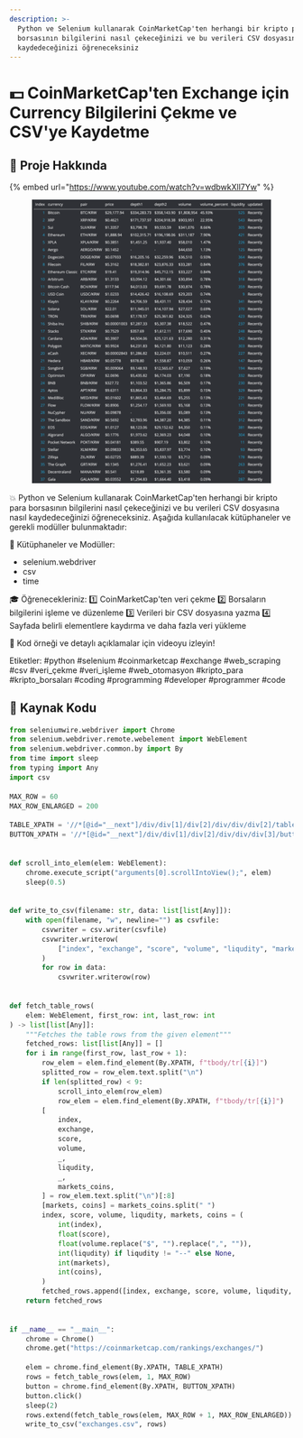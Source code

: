 ```yaml
---
description: >-
  Python ve Selenium kullanarak CoinMarketCap'ten herhangi bir kripto para
  borsasının bilgilerini nasıl çekeceğinizi ve bu verileri CSV dosyasına nasıl
  kaydedeceğinizi öğreneceksiniz
---
```


# 💵 CoinMarketCap'ten Exchange için Currency Bilgilerini Çekme ve CSV'ye Kaydetme

## 🔰 Proje Hakkında

{% embed url="https://www.youtube.com/watch?v=wdbwkXll7Yw" %}

<figure><img src="../.gitbook/assets/SCR-20230504-ucdn.png" alt="" width="563"><figcaption></figcaption></figure>

💥 Python ve Selenium kullanarak CoinMarketCap'ten herhangi bir kripto para borsasının bilgilerini nasıl çekeceğinizi ve bu verileri CSV dosyasına nasıl kaydedeceğinizi öğreneceksiniz. Aşağıda kullanılacak kütüphaneler ve gerekli modüller bulunmaktadır:

📘 Kütüphaneler ve Modüller:

* selenium.webdriver
* csv
* time

🎓 Öğrenecekleriniz: 1️⃣ CoinMarketCap'ten veri çekme 2️⃣ Borsaların bilgilerini işleme ve düzenleme 3️⃣ Verileri bir CSV dosyasına yazma 4️⃣ Sayfada belirli elementlere kaydırma ve daha fazla veri yükleme

📼 Kod örneği ve detaylı açıklamalar için videoyu izleyin!

Etiketler: #python #selenium #coinmarketcap #exchange #web\_scraping #csv #veri\_çekme #veri\_işleme #web\_otomasyon #kripto\_para #kripto\_borsaları #coding #programming #developer #programmer #code

## 📜 Kaynak Kodu

```python
from seleniumwire.webdriver import Chrome
from selenium.webdriver.remote.webelement import WebElement
from selenium.webdriver.common.by import By
from time import sleep
from typing import Any
import csv

MAX_ROW = 60
MAX_ROW_ENLARGED = 200

TABLE_XPATH = '//*[@id="__next"]/div/div[1]/div[2]/div/div/div[2]/table'
BUTTON_XPATH = '//*[@id="__next"]/div/div[1]/div[2]/div/div/div[3]/button'


def scroll_into_elem(elem: WebElement):
    chrome.execute_script("arguments[0].scrollIntoView();", elem)
    sleep(0.5)


def write_to_csv(filename: str, data: list[list[Any]]):
    with open(filename, "w", newline="") as csvfile:
        csvwriter = csv.writer(csvfile)
        csvwriter.writerow(
            ["index", "exchange", "score", "volume", "liqudity", "markets", "coins"]
        )
        for row in data:
            csvwriter.writerow(row)


def fetch_table_rows(
    elem: WebElement, first_row: int, last_row: int
) -> list[list[Any]]:
    """Fetches the table rows from the given element"""
    fetched_rows: list[list[Any]] = []
    for i in range(first_row, last_row + 1):
        row_elem = elem.find_element(By.XPATH, f"tbody/tr[{i}]")
        splitted_row = row_elem.text.split("\n")
        if len(splitted_row) < 9:
            scroll_into_elem(row_elem)
            row_elem = elem.find_element(By.XPATH, f"tbody/tr[{i}]")
        [
            index,
            exchange,
            score,
            volume,
            _,
            liqudity,
            _,
            markets_coins,
        ] = row_elem.text.split("\n")[:8]
        [markets, coins] = markets_coins.split(" ")
        index, score, volume, liqudity, markets, coins = (
            int(index),
            float(score),
            float(volume.replace("$", "").replace(",", "")),
            int(liqudity) if liqudity != "--" else None,
            int(markets),
            int(coins),
        )
        fetched_rows.append([index, exchange, score, volume, liqudity, markets, coins])
    return fetched_rows


if __name__ == "__main__":
    chrome = Chrome()
    chrome.get("https://coinmarketcap.com/rankings/exchanges/")

    elem = chrome.find_element(By.XPATH, TABLE_XPATH)
    rows = fetch_table_rows(elem, 1, MAX_ROW)
    button = chrome.find_element(By.XPATH, BUTTON_XPATH)
    button.click()
    sleep(2)
    rows.extend(fetch_table_rows(elem, MAX_ROW + 1, MAX_ROW_ENLARGED))
    write_to_csv("exchanges.csv", rows)

```
